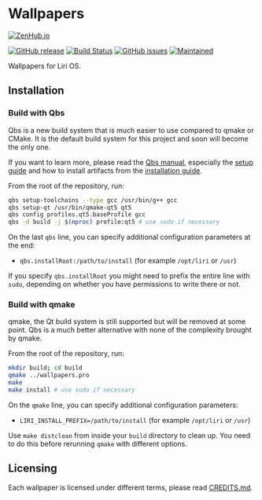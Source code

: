 Wallpapers
==========

[![ZenHub.io](https://img.shields.io/badge/supercharged%20by-zenhub.io-blue.svg)](https://zenhub.io)

[![GitHub release](https://img.shields.io/github/release/lirios/wallpapers.svg)](https://github.com/lirios/wallpapers)
[![Build Status](https://travis-ci.org/lirios/wallpapers.svg?branch=develop)](https://travis-ci.org/lirios/wallpapers)
[![GitHub issues](https://img.shields.io/github/issues/lirios/wallpapers.svg)](https://github.com/lirios/wallpapers/issues)
[![Maintained](https://img.shields.io/maintenance/yes/2017.svg)](https://github.com/lirios/wallpapers/commits/develop)

Wallpapers for Liri OS.

## Installation

### Build with Qbs

Qbs is a new build system that is much easier to use compared to qmake or CMake.
It is the default build system for this project and soon will become the only one.

If you want to learn more, please read the [Qbs manual](http://doc.qt.io/qbs/index.html),
especially the [setup guide](http://doc.qt.io/qbs/configuring.html) and how to install artifacts
from the [installation guide](http://doc.qt.io/qbs/installing-files.html).

From the root of the repository, run:

```sh
qbs setup-toolchains --type gcc /usr/bin/g++ gcc
qbs setup-qt /usr/bin/qmake-qt5 qt5
qbs config profiles.qt5.baseProfile gcc
qbs -d build -j $(nproc) profile:qt5 # use sudo if necessary
```

On the last `qbs` line, you can specify additional configuration parameters at the end:

 * `qbs.installRoot:/path/to/install` (for example `/opt/liri` or `/usr`)

If you specify `qbs.installRoot` you might need to prefix the entire line with `sudo`,
depending on whether you have permissions to write there or not.

### Build with qmake

qmake, the Qt build system is still supported but will be removed at some point.
Qbs is a much better alternative with none of the complexity brought by qmake.

From the root of the repository, run:

```sh
mkdir build; cd build
qmake ../wallpapers.pro
make
make install # use sudo if necessary
```

On the `qmake` line, you can specify additional configuration parameters:

 * `LIRI_INSTALL_PREFIX=/path/to/install` (for example `/opt/liri` or `/usr`)

Use `make distclean` from inside your `build` directory to clean up.
You need to do this before rerunning `qmake` with different options.

## Licensing

Each wallpaper is licensed under different terms, please read [CREDITS.md](backgrounds/CREDITS.md).
